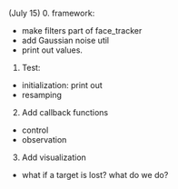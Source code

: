 (July 15)
0. framework: 
  - make filters part of face_tracker
  - add Gaussian noise util
  - print out values.
1. Test: 
  - initialization: print out
  - resamping
2. Add callback functions 
  - control 
  - observation
3. Add visualization
  - what if a target is lost? what do we do? 
